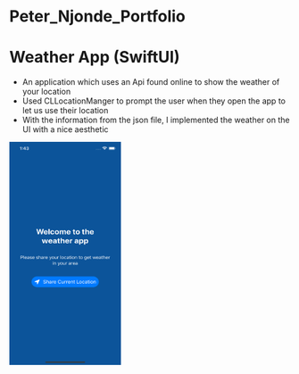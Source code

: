 # Peter_Njonde_Portfolio


# Weather App (SwiftUI)
* An application which uses an Api found online to show the weather of your location 
* Used CLLocationManger to prompt the user when they open the app to let us use their location
* With the information from the json file, I implemented the weather on the UI with a nice aesthetic

<img src="https://github.com/peternjonde/Peter_Njonde_Portfolio/blob/main/Simulator%20Screen%20Shot%20-%20iPhone%2012%20-%202022-01-13%20at%2013.43.53.png" width="200" height="400" />
